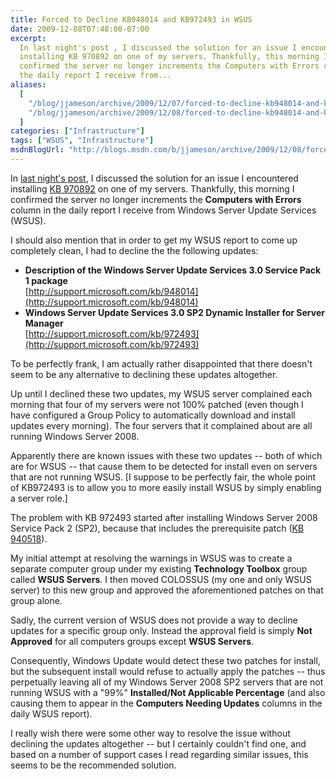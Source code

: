 ```yaml
---
title: Forced to Decline KB948014 and KB972493 in WSUS
date: 2009-12-08T07:48:00-07:00
excerpt:
  In last night's post , I discussed the solution for an issue I encountered
  installing KB 970892 on one of my servers. Thankfully, this morning I
  confirmed the server no longer increments the Computers with Errors column in
  the daily report I receive from...
aliases:
  [
    "/blog/jjameson/archive/2009/12/07/forced-to-decline-kb948014-and-kb972493-in-wsus.aspx",
    "/blog/jjameson/archive/2009/12/08/forced-to-decline-kb948014-and-kb972493-in-wsus.aspx",
  ]
categories: ["Infrastructure"]
tags: ["WSUS", "Infrastructure"]
msdnBlogUrl: "http://blogs.msdn.com/b/jjameson/archive/2009/12/08/forced-to-decline-kb948014-and-kb972493-in-wsus.aspx"
---
```


In
[last night's post](/blog/jjameson/2009/12/07/error-installing-kb-970892-when-reporting-services-configured-with-domain-account),
I discussed the solution for an issue I encountered installing
[KB 970892](http://support.microsoft.com/kb/970892) on one of my servers.
Thankfully, this morning I confirmed the server no longer increments the
**Computers with Errors** column in the daily report I receive from Windows
Server Update Services (WSUS).

I should also mention that in order to get my WSUS report to come up completely
clean, I had to decline the the following updates:

- **Description of the Windows Server Update Services 3.0 Service Pack 1
  package**\
  [http://support.microsoft.com/kb/948014](http://support.microsoft.com/kb/948014)
- **Windows Server Update Services 3.0 SP2 Dynamic Installer for Server
  Manager**\
  [http://support.microsoft.com/kb/972493](http://support.microsoft.com/kb/972493)

To be perfectly frank, I am actually rather disappointed that there doesn't seem
to be any alternative to declining these updates altogether.

Up until I declined these two updates, my WSUS server complained each morning
that four of my servers were not 100% patched (even though I have configured a
Group Policy to automatically download and install updates every morning). The
four servers that it complained about are all running Windows Server 2008.

Apparently there are known issues with these two updates -- both of which are
for WSUS -- that cause them to be detected for install even on servers that are
not running WSUS. [I suppose to be perfectly fair, the whole point of KB972493
is to allow you to more easily install WSUS by simply enabling a server role.]

The problem with KB 972493 started after installing Windows Server 2008 Service
Pack 2 (SP2), because that includes the prerequisite patch
([KB 940518](http://support.microsoft.com/kb/940518)).

My initial attempt at resolving the warnings in WSUS was to create a separate
computer group under my existing **Technology Toolbox** group called **WSUS
Servers**. I then moved COLOSSUS (my one and only WSUS server) to this new group
and approved the aforementioned patches on that group alone.

Sadly, the current version of WSUS does not provide a way to decline updates for
a specific group only. Instead the approval field is simply **Not Approved** for
all computers groups except **WSUS Servers**.

Consequently, Windows Update would detect these two patches for install, but the
subsequent install would refuse to actually apply the patches -- thus
perpetually leaving all of my Windows Server 2008 SP2 servers that are not
running WSUS with a "99%" **Installed/Not Applicable Percentage** (and also
causing them to appear in the **Computers Needing Updates** columns in the daily
WSUS report).

I really wish there were some other way to resolve the issue without declining
the updates altogether -- but I certainly couldn't find one, and based on a
number of support cases I read regarding similar issues, this seems to be the
recommended solution.
